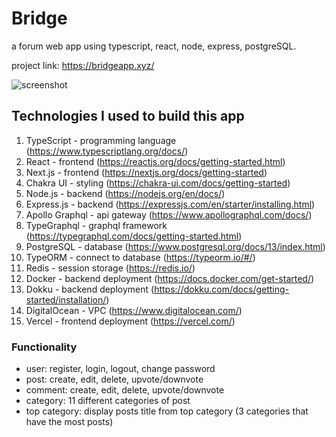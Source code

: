 # Bridge

a forum web app using typescript, react, node, express, postgreSQL.

project link: https://bridgeapp.xyz/


![screenshot](https://i.ibb.co/qjXdnHT/Screenshot-2021-08-08-at-9-10-20-PM.png)

## Technologies I used to build this app
1. TypeScript - programming language (https://www.typescriptlang.org/docs/)
2. React - frontend (https://reactjs.org/docs/getting-started.html)
3. Next.js - frontend (https://nextjs.org/docs/getting-started)
4. Chakra UI - styling (https://chakra-ui.com/docs/getting-started)
5. Node.js - backend (https://nodejs.org/en/docs/)
6. Express.js - backend (https://expressjs.com/en/starter/installing.html)
7. Apollo Graphql - api gateway  (https://www.apollographql.com/docs/)
8. TypeGraphql - graphql framework (https://typegraphql.com/docs/getting-started.html)
9. PostgreSQL - database (https://www.postgresql.org/docs/13/index.html)
10. TypeORM - connect to database (https://typeorm.io/#/)
11. Redis - session storage (https://redis.io/)
12. Docker - backend deployment (https://docs.docker.com/get-started/)
13. Dokku - backend deployment (https://dokku.com/docs/getting-started/installation/)
14. DigitalOcean - VPC (https://www.digitalocean.com/)
15. Vercel - frontend deployment (https://vercel.com/)

### Functionality
- user: register, login, logout, change password
- post: create, edit, delete, upvote/downvote
- comment: create, edit, delete, upvote/downvote
- category: 11 different categories of post
- top category: display posts title from top category (3 categories that have the most posts)
